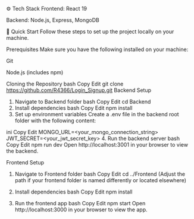 ⚙️ Tech Stack
Frontend: React 19

Backend: Node.js, Express, MongoDB

🤸 Quick Start
Follow these steps to set up the project locally on your machine.

Prerequisites
Make sure you have the following installed on your machine:

Git

Node.js (includes npm)

Cloning the Repository
bash
Copy
Edit
git clone https://github.com/R4366/Login_Signup.git
Backend Setup
1. Navigate to Backend folder
bash
Copy
Edit
cd Backend
2. Install dependencies
bash
Copy
Edit
npm install
3. Set up environment variables
Create a .env file in the backend root folder with the following content:

ini
Copy
Edit
MONGO_URL=<your_mongo_connection_string>
JWT_SECRET=<your_jwt_secret_key>
4. Run the backend server
bash
Copy
Edit
npm run dev
Open http://localhost:3001 in your browser to view the backend.

Frontend Setup
1. Navigate to Frontend folder
bash
Copy
Edit
cd ../Frontend
(Adjust the path if your frontend folder is named differently or located elsewhere)

2. Install dependencies
bash
Copy
Edit
npm install
3. Run the frontend app
bash
Copy
Edit
npm start
Open http://localhost:3000 in your browser to view the app.
